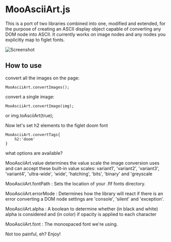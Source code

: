 MooAsciiArt.js
===========

This is a port of two libraries combined into one, modified and extended, for the purpose of creating an ASCII display object capable of converting any DOM node into ASCII. It currently works on image nodes and any nodes you explicitly map to figlet fonts.

![Screenshot](http://patternweaver.com/MooAsciiArt/MooAsciiArt.jpg)

How to use
----------

convert all the images on the page:

    MooAsciiArt.convertImages();

convert a single image:

    MooAsciiArt.convertImage(img);
    
or
    img.toAsciiArt(true);
    
Now let's set h2 elements to the figlet doom font

    MooAsciiArt.convertTags{
        h2:'doom'
    }

what options are available?

MooAsciiArt.value determines the value scale the image conversion uses and can accept these built-in value scales: variant1', 'variant2', 'variant3', 'variant4', 'ultra-wide', 'wide', 'hatching', 'bits', 'binary' and 'greyscale

MooAsciiArt.fontPath : Sets the location of your .flf fonts directory.

MooAsciiArt.errorMode : Determines how the library will react if there is an error converting a DOM node settings are 'console', 'silent' and 'exception'.

MooAsciiArt.alpha : A boolean to determine whether (in black and white) alpha is considered and (in color) if opacity is applied to each character

MooAsciiArt.font : The monospaced font we're using.

Not too painful, eh? Enjoy!